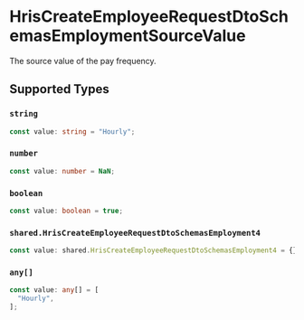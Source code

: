 # HrisCreateEmployeeRequestDtoSchemasEmploymentSourceValue

The source value of the pay frequency.


## Supported Types

### `string`

```typescript
const value: string = "Hourly";
```

### `number`

```typescript
const value: number = NaN;
```

### `boolean`

```typescript
const value: boolean = true;
```

### `shared.HrisCreateEmployeeRequestDtoSchemasEmployment4`

```typescript
const value: shared.HrisCreateEmployeeRequestDtoSchemasEmployment4 = {};
```

### `any[]`

```typescript
const value: any[] = [
  "Hourly",
];
```

